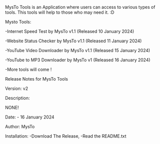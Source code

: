 MysTo Tools is an Application where users can access to various types of tools. This tools will help to those who may need it. :D 

Mysto Tools:

-Internet Speed Test by MysTo v1.1 (Released 10 January 2024)

-Website Status Checker by MysTo v1.1 (Released 11 January 2024)

-YouTube Video Downloader by MysTo v1.1 (Released 15 January 2024)

-YouTube to MP3 Downloader by MysTo v1 (Released 16 January 2024)

-More tools will come !

Release Notes for MysTo Tools

Version: v2

Description:

NONE!

Date: - 16 January 2024

Author: MysTo

Installation:
-Download The Release,
-Read the README.txt
